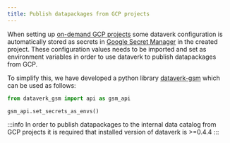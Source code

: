 ```yaml
---
title: Publish datapackages from GCP projects
---
```


When setting up [on-demand GCP projects](https://github.com/navikt/knada-on-demand-projects) some
dataverk configuration is automatically stored as secrets in [Google Secret Manager](https://cloud.google.com/secret-manager/docs) 
in the created project. These configuration values needs to be imported and set as environment variables 
in order to use dataverk to publish datapackages from GCP.

To simplify this, we have developed a python library [dataverk-gsm](https://github.com/navikt/dataverk-gsm) 
which can be used as follows:
````python
from dataverk_gsm import api as gsm_api

gsm_api.set_secrets_as_envs()
````

:::info
In order to publish datapackages to the internal data catalog from GCP projects it is required that installed 
version of dataverk is >=0.4.4
:::
